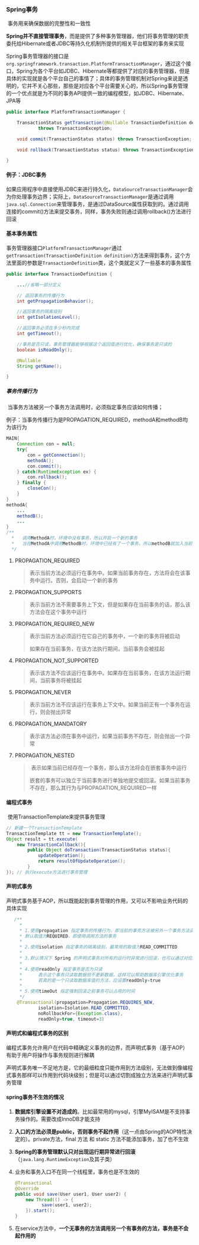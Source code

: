 ### Spring事务

​		事务用来确保数据的完整性和一致性

​		**Spring并不直接管理事务**，而是提供了多种事务管理器，他们将事务管理的职责委托给Hibernate或者JDBC等持久化机制所提供的相关平台框架的事务来实现

​		Spring事务管理器的接口是`org.springframework.transaction.PlatformTransactionManager`，通过这个接口，Spring为各个平台如JDBC、Hibernate等都提供了对应的事务管理器，但是具体的实现就是各个平台自己的事情了；具体的事务管理机制对Spring来说是透明的，它并不关心那些，那些是对应各个平台需要关心的，所以Spring事务管理的一个优点就是为不同的事务API提供一致的编程模型，如JDBC、Hibernate、JPA等

````java
public interface PlatformTransactionManager {

	TransactionStatus getTransaction(@Nullable TransactionDefinition definition)
			throws TransactionException;

	void commit(TransactionStatus status) throws TransactionException;

	void rollback(TransactionStatus status) throws TransactionException;

}
````

#### 例子：JDBC事务

​		如果应用程序中直接使用JDBC来进行持久化，`DataSourceTransactionManager`会为你处理事务边界；实际上，`DataSourceTransactionManager`是通过调用`java.sql.Connection`来管理事务，是通过DataSource属性获取到的。通过调用连接的commit()方法来提交事务，同样，事务失败则通过调用rollback()方法进行回滚



#### 基本事务属性

​		事务管理器接口`PlatformTransactionManager`通过`getTransaction(TransactionDefinition definition)`方法来得到事务，这个方法里面的参数是`TransactionDefinition`类，这个类就定义了一些基本的事务属性

````java
public interface TransactionDefinition {

	...//省略一部分定义

    // 返回事务的传播行为
	int getPropagationBehavior();

    //返回事务的隔离级别
	int getIsolationLevel();

    //返回事务必须在多少秒内完成
	int getTimeout();

    //事务是否只读，事务管理器能够根据这个返回值进行优化，确保事务是只读的
	boolean isReadOnly();

	@Nullable
	String getName();

}
````



##### 事务传播行为

​		当事务方法被另一个事务方法调用时，必须指定事务应该如何传播；

​		例子：当事务传播行为是PROPAGATION_REQUIRED，methodA和methodB均为该行为

````java
MAIN{ 
    Connection con = null; 
    try{ 
        con = getConnection(); 
        methodA(); 
        con.commit(); 
    } catch(RuntimeException ex) { 
        con.rollback(); 
    } finally {    
        closeCon(); 
    }  
}
methodA{
    ...
    methodB();
    ...
}
/**
  *	  调用MethodA时，环境中没有事务，所以开启一个新的事务
  *   当在MethodA中调用MethodB时，环境中已经有了一个事务，所以methodB就加入当前事务
  */
````



1. PROPAGATION_REQUIRED

   > ​		表示当前方法必须运行在事务中。如果当前事务存在，方法将会在该事务中运行。否则，会启动一个新的事务

2. PROPAGATION_SUPPORTS

   > 表示当前方法不需要事务上下文，但是如果存在当前事务的话，那么该方法会在这个事务中运行

3. PROPAGATION_REQUIRED_NEW

   > 表示当前方法必须运行在它自己的事务中，一个新的事务将被启动
   >
   > 如果存在当前事务，在该方法执行期间，当前事务会被挂起

4. PROPAGATION_NOT_SUPPORTED

   > 表示该方法不应该运行在事务中。如果存在当前事务，在该方法运行期间，当前事务将被挂起

5. PROPAGATION_NEVER

   > 表示当前方法不应该运行在事务上下文中。如果当前正有一个事务在运行，则会抛出异常

6. PROPAGATION_MANDATORY

   > 表示该方法必须在事务中运行，如果当前事务不存在，则会抛出一个异常

7. PROPAGATION_NESTED

   > ​		表示如果当前已经存在一个事务，那么该方法将会在嵌套事务中运行
   >
   > ​		嵌套的事务可以独立于当前事务进行单独地提交或回滚。如果当前事务不存在，那么其行为与PROPAGATION_REQUIRED一样



#### 编程式事务

​		使用TransactionTemplate来提供事务管理

````java
// 新建一个TransactionTemplate
TransactionTemplate tt = new TransactionTemplate(); 
Object result = tt.execute(
    new TransactionCallback(){  
        public Object doTransaction(TransactionStatus status){  
            updateOperation();  
            return resultOfUpdateOperation();  
        }  
}); // 执行execute方法进行事务管理
````



#### 声明式事务

​		声明式事务基于AOP，所以既能起到事务管理的作用，又可以不影响业务代码的具体实现

````java
   /**
     * 
     * 1.使用propagation 指定事务的传播行为，即当前的事务方法被另外一个事务方法调用时如何使用事务
     * 默认取值为REQUIRED，即使用调用方法的事务
     *
     * 2.使用isolation 指定事务的隔离级别，最常用的取值为READ_COMMITTED
     *
     * 3.默认情况下 Spring 的声明式事务对所有的运行时异常进行回滚，也可以通过对应的属性进行设置
     *
     * 4.使用readOnly 指定事务是否为只读
     *		表示这个事务只读取数据但不更新数据，这样可以帮助数据库引擎优化事务
     *		若真的是一个只读取数据库值的方法，应设置readOnly=true
     *
     * 5.使用timeOut 指定强制回滚之前事务可以占用的时间
     */
    @Transactional(propagation=Propagation.REQUIRES_NEW,
            isolation=Isolation.READ_COMMITTED,
            noRollbackFor={Exception.class},
            readOnly=true, timeout=3)
````



#### 声明式和编程式事务的区别

​		编程式事务允许用户在代码中精确定义事务的边界，而声明式事务（基于AOP）有助于用户将操作与事务规则进行解耦

​		声明式事务唯一不足地方是，它的最细粒度只能作用到方法级别，无法做到像编程式事务那样可以作用到代码块级别；但是可以通过切割成独立方法来进行声明式事务管理



#### spring事务不生效的情况

1. **数据库引擎设置不对造成的**。比如最常用的mysql，引擎MyISAM是不支持事务操作的。需要改成InnoDB才能支持

2. **入口的方法必须是public，否则事务不起作用**（这一点由Spring的AOP特性决定的）。private方法，final 方法 和 static 方法不能添加事务，加了也不生效

3. **Spring的事务管理默认只对出现运行期异常进行回滚**（`java.lang.RuntimeException`及其子类）

4. 业务和事务入口不在同一个线程里，事务也是不生效的

   ````java
   @Transactional
   @Override
   public void save(User user1, User user2) {
       new Thread(() -> {
             save(user1, user2);
       }).start();
   }
   ````

5. 在service方法中，**一个无事务的方法调用另一个有事务的方法，事务是不会起作用的**

   